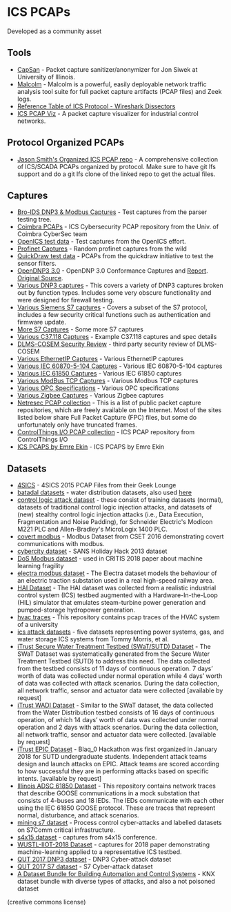 # ICS PCAPs

Developed as a community asset

## Tools

- [CapSan](https://github.com/jsiwek/capsan) - Packet capture sanitizer/anonymizer for Jon Siwek at University of Illinois.
- [Malcolm](https://github.com/cisagov/Malcolm) - Malcolm is a powerful, easily deployable network traffic analysis tool suite for full packet capture artifacts (PCAP files) and Zeek logs.
- [Reference Table of ICS Protocol - Wireshark Dissectors](/pcaps/wireshark-disectors.tsv)
- [ICS PCAP Viz](https://github.com/cutaway-security/ICSPcapViz) - A packet capture visualizer for industrial control networks.

## Protocol Organized PCAPs

- [Jason Smith's Organized ICS PCAP repo](https://github.com/automayt/ICS-pcap) - A comprehensive collection of ICS/SCADA PCAPs organized by protocol. Make sure to have git lfs support and do a git lfs clone of the linked repo to get the actual files.

## Captures

- [Bro-IDS DNP3 & Modbus Captures](bro) - Test captures from the parser testing tree.
- [Coimbra PCAPs](https://github.com/tjcruz-dei/ICS_PCAPS) - ICS Cybersecurity PCAP repository from the Univ. of Coimbra CyberSec team
- [OpenICS test data](openics) - Test captures from the OpenICS effort.
- [Profinet Captures](profinet) - Random profinet captures from the wild
- [QuickDraw test data](quickdraw) - PCAPs from the quickdraw initiative to test the sensor filters.
- [OpenDNP3 3.0](dnp3/opendnp3-3/conformance) - OpenDNP 3.0 Conformance Captures and [Report](dnp3/opendnp3-3/conformance/report.html). [Original Source](https://github.com/dnp3/dnp3.github.io/tree/master/conformance).
- [Various DNP3 captures](dnp3) - This covers a variety of DNP3 captures broken out by function types. Includes some very obscure functionality and were designed for firewall testing.
- [Various Siemens S7 captures](https://github.com/gymgit/s7-pcaps) - Covers a subset of the S7 protocol, includes a few security critical functions such as authentication and firmware update.
- [More S7 Captures](s7) - Some more S7 captures
- [Various C37.118 Captures](C37.118) - Example C37.118 captures and spec details
- [DLMS-COSEM Security Review](DLMS-COSEM) - third party security review of DLMS-COSEM
- [Various EthernetIP Captures](EthernetIP) - Various EthernetIP captures
- [Various IEC 60870-5-104 Captures](IEC60870-5-104) - Various IEC 60870-5-104 captures
- [Various IEC 61850 Captures](IEC61850) - Various IEC 61850 captures
- [Various ModBus TCP Captures](ModbusTCP) - Various Modbus TCP captures
- [Various OPC Specifications](OPC) - Various OPC specifications
- [Various Zigbee Captures](Zigbee) - Various Zigbee captures
- [Netresec PCAP collection](https://www.netresec.com/?page=PcapFiles) - This is a list of public packet capture repositories, which are freely available on the Internet. Most of the sites listed below share Full Packet Capture (FPC) files, but some do unfortunately only have truncated frames.
- [ControlThings I/O PCAP collection](https://github.com/ControlThings-io/ct-samples/tree/master/Protocols) - ICS PCAP repository from ControlThings I/O
- [ICS PCAPS by Emre Ekin](https://github.com/EmreEkin/ICS-Pcaps) - ICS PCAPS by Emre Ekin

## Datasets

- [4SICS](https://www.netresec.com/?page=PCAP4SICS) - 4SICS 2015 PCAP Files from their Geek Lounge
- [batadal datasets](https://www.batadal.net/data.html) - water distribution datasets, also used [here](https://github.com/scy-phy/ICS-Evasion-Attacks)
- [control logic attack dataset](https://gitlab.com/safelab/control-logic-attack-datasets/-/tree/master/) - these consist of training datasets (normal), datasets of traditional control logic injection attacks, and datasets of (new) stealthy control logic injection attacks (i.e., Data Execution, Fragmentation and Noise Padding), for Schneider Electric's Modicon M221 PLC and Allen-Bradley's MicroLogix 1400 PLC.
- [covert modbus](https://github.com/antoine-lemay/Modbus_dataset) - Modbus Dataset from CSET 2016 demonstrating covert communications with modbus.
- [cybercity dataset](https://assets.contentstack.io/v3/assets/blt36c2e63521272fdc/bltff8e7c1232f3bcbc/5fbd7be072a3526f28dbed75/sansholidayhack2013.pcap) - SANS Holiday Hack 2013 dataset
- [DoS Modbus dataset](https://github.com/tjcruz-dei/ICS_PCAPS/releases/tag/MODBUSTCP%231) - used in CRITIS 2018 paper about machine learning fragility
- [electra modbus dataset](http://perception.inf.um.es/ICS-datasets/) - The Electra dataset models the behaviour of an electric traction substation used in a real high-speed railway area.
- [HAI Dataset](https://github.com/icsdataset/hai) - The HAI dataset was collected from a realistic industrial control system (ICS) testbed augmented with a Hardware-In-the-Loop (HIL) simulator that emulates steam-turbine power generation and pumped-storage hydropower generation.
- [hvac traces](https://github.com/gkabasele/HVAC_Traces) - This repository contains pcap traces of the HVAC system of a university
- [ics attack datasets](https://sites.google.com/a/uah.edu/tommy-morris-uah/ics-data-sets) - five datasets representing power systems, gas, and water storage ICS systems from Tommy Morris, et al.
- [iTrust Secure Water Treatment Testbed (SWaT/SUTD) Dataset](https://itrust.sutd.edu.sg/research/dataset/dataset_characteristics/#swat) - The SWaT Dataset was systematically generated from the Secure Water Treatment Testbed (SUTD) to address this need. The data collected from the testbed consists of 11 days of continuous operation. 7 days’ worth of data was collected under normal operation while 4 days’ worth of data was collected with attack scenarios. During the data collection, all network traffic, sensor and actuator data were collected [available by request]
- [iTrust WADI Dataset](https://itrust.sutd.edu.sg/research/dataset/dataset_characteristics/#wadi) - Similar to the SWaT dataset, the data collected from the Water Distribution testbed consists of 16 days of continuous operation, of which 14 days’ worth of data was collected under normal operation and 2 days with attack scenarios. During the data collection, all network traffic, sensor and actuator data were collected. [available by request]
- [iTrust EPIC Dataset](https://itrust.sutd.edu.sg/research/dataset/dataset_characteristics/#blaq) - Blaq_0 Hackathon was first organized in January 2018 for SUTD undergraduate students. Independent attack teams design and launch attacks on EPIC. Attack teams are scored according to how successful they are in performing attacks based on specific intents. [available by request]
- [Illinois ADSC 61850 Dataset](https://github.com/smartgridadsc/IEC61850SecurityDataset) - This repository contains network traces that describe GOOSE communications in a mock substation that consists of 4-buses and 18 IEDs. The IEDs communicate with each other using the IEC 61850 GOOSE protocol. These are traces that represent normal, disturbance, and attack scenarios.
- [mining s7 dataset](https://cloudstor.aarnet.edu.au/plus/index.php/s/9qFfeVmfX7K5IDH) - Process control cyber-attacks and labelled datasets on S7Comm critical infrastructure.
- [s4x15 dataset](https://www.netresec.com/?page=DigitalBond_S4) - captures from s4x15 conference.
- [WUSTL-IIOT-2018 Dataset](https://www.cse.wustl.edu/~jain/iiot/index.html) - captures for 2018 paper demonstrating machine-learning applied to a representative ICS testbed.
- [QUT 2017 DNP3 dataset](https://github.com/qut-infosec/2017QUT_DNP3) - DNP3 Cyber-attack dataset
- [QUT 2017 S7 dataset](https://cloudstor.aarnet.edu.au/plus/index.php/s/9qFfeVmfX7K5IDH) - S7 Cyber-attack dataset
- [A Dataset Bundle for Building Automation and Control Systems](https://github.com/vgraveto/knx-datasets) - KNX dataset bundle with diverse types of attacks, and also a not poisoned dataset



(creative commons license)
